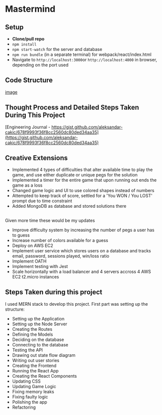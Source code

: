 # Mastermind

## Setup
- **Clone/pull repo**
- `npm install`
- `npm start-watch` for the server and database
- `npm run bundle` (in a separate terminal) for webpack/react/index.html
- Navigate to `http://localhost:3000`or `http://localhost:4000` in browser, depending on the port used

## Code Structure 
[image](<img width="200" alt="Screen Shot 2022-01-08 at 12 17 22 AM" src="https://user-images.githubusercontent.com/78227541/148633945-d2a036fe-12b5-4345-82a7-08f81d0698af.png">)

## Thought Process and Detailed Steps Taken During This Project 
[Engineering Journal - https://gist.github.com/aleksandar-cakic/678f9993f36f8cc2560dc80ded34aa35](https://gist.github.com/aleksandar-cakic/678f9993f36f8cc2560dc80ded34aa35)

## Creative Extensions 
- Implemented 4 types of difficulties that alter available time to play the game, and use either duplicate or unique pegs for the solution
- Implemented a timer for the entire game that upon running out ends the game as a loss
- Changed game logic and UI to use colored shapes instead of numbers 
- Attempted to keep track of score, settled for a 'You WON / You LOST' prompt due to time constraint 
- Added MongoDB as database and stored solutions there

## 
Given more time these would be my updates
- Improve difficulty system by increasing the number of pegs a user has to guess
- Increase number of colors available for a guess
- Deploy on AWS EC2
- Implement user service which stores users on a database and tracks email, password, sessions played, win/loss ratio
- Implement OATH
- Implement testing with Jest
- Scale horizontally with a load balancer and 4 servers accross 4 AWS EC2 t2.micro instances 

## Steps Taken during this project 

I used MERN stack to develop this project. First part was setting up the structure:
- Setting up the Application
- Setting up the Node Server
- Creating the Routes
- Defining the Models
- Deciding on the database
- Connecting to the database
- Testing the API
- Drawing out state flow diagram 
- Writing out user stories 
- Creating the Frontend
- Running the React App
- Creating the React Components
- Updating CSS 
- Updating Game Logic 
- Fixing memory leaks 
- Fixing faulty logic
- Polishing the app
- Refactoring
